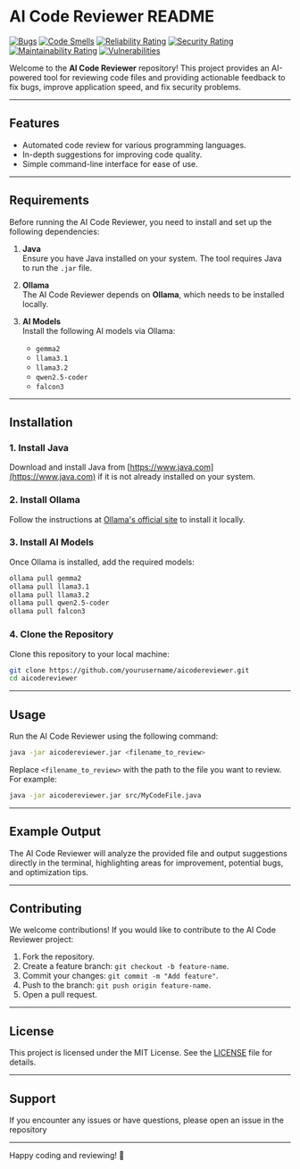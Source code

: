 # AI Code Reviewer README

[![Bugs](https://sonarcloud.io/api/project_badges/measure?project=larrydiamond_AICodeReviewer&metric=bugs)](https://sonarcloud.io/summary/new_code?id=larrydiamond_AICodeReviewer)
[![Code Smells](https://sonarcloud.io/api/project_badges/measure?project=larrydiamond_AICodeReviewer&metric=code_smells)](https://sonarcloud.io/summary/new_code?id=larrydiamond_AICodeReviewer)
[![Reliability Rating](https://sonarcloud.io/api/project_badges/measure?project=larrydiamond_AICodeReviewer&metric=reliability_rating)](https://sonarcloud.io/summary/new_code?id=larrydiamond_AICodeReviewer)
[![Security Rating](https://sonarcloud.io/api/project_badges/measure?project=larrydiamond_AICodeReviewer&metric=security_rating)](https://sonarcloud.io/summary/new_code?id=larrydiamond_AICodeReviewer)
[![Maintainability Rating](https://sonarcloud.io/api/project_badges/measure?project=larrydiamond_AICodeReviewer&metric=sqale_rating)](https://sonarcloud.io/summary/new_code?id=larrydiamond_AICodeReviewer)
[![Vulnerabilities](https://sonarcloud.io/api/project_badges/measure?project=larrydiamond_AICodeReviewer&metric=vulnerabilities)](https://sonarcloud.io/summary/new_code?id=larrydiamond_AICodeReviewer)

Welcome to the **AI Code Reviewer** repository! This project provides an AI-powered tool for reviewing code files and providing actionable feedback to fix bugs, improve application speed, and fix security problems.

---

## Features
- Automated code review for various programming languages.
- In-depth suggestions for improving code quality.
- Simple command-line interface for ease of use.

---

## Requirements
Before running the AI Code Reviewer, you need to install and set up the following dependencies:

1. **Java**  
   Ensure you have Java installed on your system. The tool requires Java to run the `.jar` file.

2. **Ollama**  
   The AI Code Reviewer depends on **Ollama**, which needs to be installed locally.

3. **AI Models**  
   Install the following AI models via Ollama:
   - `gemma2`
   - `llama3.1`
   - `llama3.2`
   - `qwen2.5-coder`
   - `falcon3`

---

## Installation

### 1. Install Java
Download and install Java from [https://www.java.com](https://www.java.com) if it is not already installed on your system.

### 2. Install Ollama
Follow the instructions at [Ollama's official site](https://www.ollama.ai) to install it locally.

### 3. Install AI Models
Once Ollama is installed, add the required models:
```bash
ollama pull gemma2
ollama pull llama3.1
ollama pull llama3.2
ollama pull qwen2.5-coder
ollama pull falcon3
```

### 4. Clone the Repository
Clone this repository to your local machine:
```bash
git clone https://github.com/yourusername/aicodereviewer.git
cd aicodereviewer
```

---

## Usage

Run the AI Code Reviewer using the following command:

```bash
java -jar aicodereviewer.jar <filename_to_review>
```

Replace `<filename_to_review>` with the path to the file you want to review. For example:
```bash
java -jar aicodereviewer.jar src/MyCodeFile.java
```

---

## Example Output

The AI Code Reviewer will analyze the provided file and output suggestions directly in the terminal, highlighting areas for improvement, potential bugs, and optimization tips.

---

## Contributing

We welcome contributions! If you would like to contribute to the AI Code Reviewer project:
1. Fork the repository.
2. Create a feature branch: `git checkout -b feature-name`.
3. Commit your changes: `git commit -m "Add feature"`.
4. Push to the branch: `git push origin feature-name`.
5. Open a pull request.

---

## License

This project is licensed under the MIT License. See the [LICENSE](LICENSE) file for details.

---

## Support

If you encounter any issues or have questions, please open an issue in the repository

---

Happy coding and reviewing! 🚀
